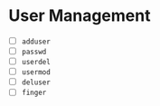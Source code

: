 # User Management

- [ ] `adduser`
- [ ] `passwd`
- [ ] `userdel`
- [ ] `usermod`
- [ ] `deluser`
- [ ] `finger`
